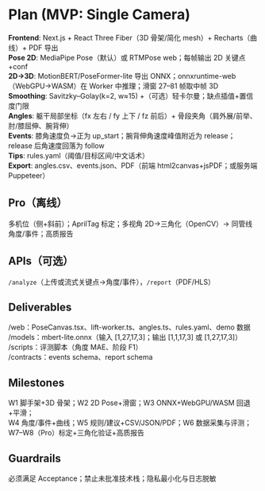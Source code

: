 # Plan (MVP: Single Camera)

**Frontend**: Next.js + React Three Fiber（3D 骨架/简化 mesh）+ Recharts（曲线）+ PDF 导出  
**Pose 2D**: MediaPipe Pose（默认）或 RTMPose web；每帧输出 2D 关键点+conf  
**2D→3D**: MotionBERT/PoseFormer-lite 导出 ONNX；onnxruntime-web（WebGPU→WASM）在 Worker 中推理；滑窗 27–81 帧取中帧 3D  
**Smoothing**: Savitzky–Golay(k=2, w≈15) +（可选）轻卡尔曼；缺点插值+置信度门限  
**Angles**: 躯干局部坐标（fx 左右 / fy 上下 / fz 前后）+ 骨段夹角（肩外展/前举、肘/膝屈伸、腕背伸）  
**Events**: 膝角速度负→正为 up_start；腕背伸角速度峰值附近为 release；release 后角速度回落为 follow  
**Tips**: rules.yaml（阈值/目标区间/中文话术）  
**Export**: angles.csv、events.json、PDF（前端 html2canvas+jsPDF；或服务端 Puppeteer）

## Pro（离线）
多机位（侧+斜前）；AprilTag 标定；多视角 2D→三角化（OpenCV）→ 同管线角度/事件；高质报告

## APIs（可选）
`/analyze`（上传或流式关键点→角度/事件），`/report`（PDF/HLS）

## Deliverables
/web：PoseCanvas.tsx、lift-worker.ts、angles.ts、rules.yaml、demo 数据  
/models：mbert-lite.onnx（输入 [1,27,17,3]；输出 [1,1,17,3] 或 [1,27,17,3]）  
/scripts：评测脚本（角度 MAE、阶段 F1）  
/contracts：events schema、report schema

## Milestones
W1 脚手架+3D 骨架；W2 2D Pose+滑窗；W3 ONNX+WebGPU/WASM 回退+平滑；  
W4 角度/事件+曲线；W5 规则/建议+CSV/JSON/PDF；W6 数据采集与评测；  
W7–W8（Pro）标定+三角化验证+高质报告

## Guardrails
必须满足 Acceptance；禁止未批准技术栈；隐私最小化与日志脱敏
